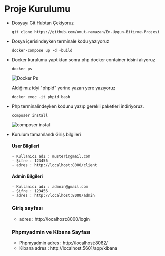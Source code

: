 # Proje Kurulumu 


 * Dosyayı Git Hubtan Çekiyoruz
    ```
    git clone https://github.com/umut-ramazan/En-Uygun-Bitirme-Projesi
    ```
  

 * Dosya içerisindeyken terminale kodu yazıyoruz
    ```
    docker-compose up -d -build
    ```

 * Docker kurulumu yaptıktan sonra php docker container idsini alıyoruz
      ```
      docker ps
      ``` 
      ![Docker Ps](https://user-images.githubusercontent.com/68502979/183945206-255f0783-3b4d-4924-84ec-ee7b331ae955.png)
  
   Aldığımız idyi "phpid" yerine yazan yere yazıyoruz
     ```
     docker exec -it phpid bash
     ``` 
  
  * Php terminalindeyken kodunu yazıp gerekli paketleri indiriyoruz.
       ```
       composer install
       ``` 
     ![composer instal](https://user-images.githubusercontent.com/68502979/183945777-3479a751-0a3f-404c-81d1-2eaa09ed2011.png)
     
     
 * Kurulum tamamlandı Giriş bilgileri
    
      #### User Bilgileri
       - Kullanıcı adı : musteri@gmail.com
       - Şifre : 123456
       - adres : http://localhost:8000/client
        
        
      #### Admin Bilgileri
       - Kullanıcı adı : admnin@gmail.com
       - Şifre : 123456
       - adres : http://localhost:8000/admin
        
      ### Giriş sayfası
      - adres : http://localhost:8000/login
      
      ### Phpmyadmin ve Kibana Sayfası
      - Phpmyadmin adres : http://localhost:8082/
      - Kibana adres :  http://localhost:5601/app/kibana
  
 

 
